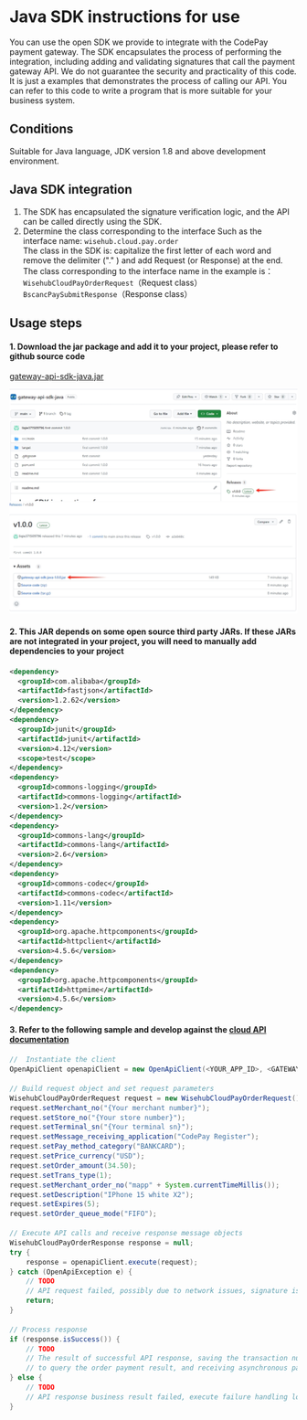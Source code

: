 # Java SDK instructions for use

You can use the open SDK we provide to integrate with the CodePay payment gateway. The SDK encapsulates the process of performing the integration, including adding and validating signatures that call the payment gateway API.
We do not guarantee the security and practicality of this code. It is just a examples that demonstrates the process of calling our API. You can refer to this code to write a program that is more suitable for your business system.

## Conditions

Suitable for Java language, JDK version 1.8 and above development environment.

## Java SDK integration

1. The SDK has encapsulated the signature verification logic, and the API can be called directly using the SDK.
2. Determine the class corresponding to the interface
   Such as the interface name: `wisehub.cloud.pay.order` <br />
   The class in the SDK is: capitalize the first letter of each word and remove the delimiter ("." ) and add Request (or Response) at the end. <br />
   The class corresponding to the interface name in the example is：<br />
   `WisehubCloudPayOrderRequest`（Request class） <br />
   `BscancPaySubmitResponse`（Response class）

## Usage steps

#### 1. Download the jar package and add it to your project, please refer to github source code

<a href="https://github.com/codepay-us/gateway-api-sdk-java/releases/tag/v1.0.0" target="_blank">gateway-api-sdk-java.jar</a><br />

![Javasdk1](src%2Fmain%2Fresources%2FJavasdk1.png)
![Javasdk2](src%2Fmain%2Fresources%2FJavasdk2.png)

#### 2. This JAR depends on some open source third party JARs. If these JARs are not integrated in your project, you will need to manually add dependencies to your project

```xml
<dependency>
  <groupId>com.alibaba</groupId>
  <artifactId>fastjson</artifactId>
  <version>1.2.62</version>
</dependency>
<dependency>
  <groupId>junit</groupId>
  <artifactId>junit</artifactId>
  <version>4.12</version>
  <scope>test</scope>
</dependency>
<dependency>
  <groupId>commons-logging</groupId>
  <artifactId>commons-logging</artifactId>
  <version>1.2</version>
</dependency>
<dependency>
  <groupId>commons-lang</groupId>
  <artifactId>commons-lang</artifactId>
  <version>2.6</version>
</dependency>
<dependency>
  <groupId>commons-codec</groupId>
  <artifactId>commons-codec</artifactId>
  <version>1.11</version>
</dependency>
<dependency>
  <groupId>org.apache.httpcomponents</groupId>
  <artifactId>httpclient</artifactId>
  <version>4.5.6</version>
</dependency>
<dependency>
  <groupId>org.apache.httpcomponents</groupId>
  <artifactId>httpmime</artifactId>
  <version>4.5.6</version>
</dependency>
```

#### 3. Refer to the following sample and develop against the <a href = "https://developer.codepay.us/docs/CloudAPI" target = "_blank">cloud API documentation </a>

```java
//  Instantiate the client
OpenApiClient openapiClient = new OpenApiClient(<YOUR_APP_ID>, <GATEWAY_URL>, <YOUR_APP_RSA_PRIVATE_KEY>, <GATEWAY_RSA_PUBLIC_KEY>);

// Build request object and set request parameters
WisehubCloudPayOrderRequest request = new WisehubCloudPayOrderRequest();
request.setMerchant_no("{Your merchant number}");
request.setStore_no("{Your store number}");
request.setTerminal_sn("{Your terminal sn}");
request.setMessage_receiving_application("CodePay Register");
request.setPay_method_category("BANKCARD");
request.setPrice_currency("USD");
request.setOrder_amount(34.50);
request.setTrans_type(1);
request.setMerchant_order_no("mapp" + System.currentTimeMillis());
request.setDescription("IPhone 15 white X2");
request.setExpires(5);
request.setOrder_queue_mode("FIFO");

// Execute API calls and receive response message objects
WisehubCloudPayOrderResponse response = null;
try {
    response = openapiClient.execute(request);
} catch (OpenApiException e) {
    // TODO
    // API request failed, possibly due to network issues, signature issues, or other issues. It is recommended to call the query or close the order API
    return;
}

// Process response
if (response.isSuccess()) {
    // TODO
    // The result of successful API response, saving the transaction number, calling the query interface in the background
    // to query the order payment result, and receiving asynchronous payment result notification
} else {
    // TODO
    // API response business result failed, execute failure handling logic
}
```
